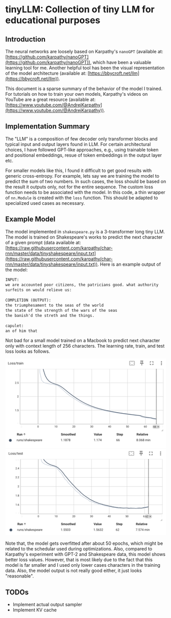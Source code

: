 # tinyLLM: Collection of tiny LLM for educational purposes

## Introduction
The neural networks are loosely based on Karpathy's `nanoGPT` (available at: [https://github.com/karpathy/nanoGPT](https://github.com/karpathy/nanoGPT)), which have been a valuable learning tool for me. Another helpful tool has been the visual representation of the model architecture (available at: [https://bbycroft.net/llm](https://bbycroft.net/llm)).

This document is a sparse summary of the behavior of the model I trained. For tutorials on how to train your own models, Karpathy's videos on YouTube are a great resource (available at: [https://www.youtube.com/@AndrejKarpathy](https://www.youtube.com/@AndrejKarpathy)).


## Implementation Summary
The "LLM" is a composition of few decoder only transformer blocks and typical input and output layers found in LLM. For certain architectural choices, I have followed GPT-like approaches, e.g., using trainable token and positional embeddings, resue of token embeddings in the output layer etc. 

For smaller models like this, I found it difficult to get good results with generic cross-entropy. For example, lets say we are training the model to predict the sum of two numbers. In such cases, the loss should be based on the result it outputs only, not for the entire sequence. The custom loss function needs to be associated with the model. In this code, a thin wrapper of `nn.Module` is created with the `loss` function. This should be adapted to specialized used cases as necessary. 

## Example Model
The model implemented in `shakespeare.py` is a 3-transformer long tiny LLM. The model is trained on Shakespeare's works to predict the next character of a given prompt (data available at: [https://raw.githubusercontent.com/karpathy/char-rnn/master/data/tinyshakespeare/input.txt](https://raw.githubusercontent.com/karpathy/char-rnn/master/data/tinyshakespeare/input.txt)). Here is an example output of the model:

``` 
INPUT: 
we are accounted poor citizens, the patricians good. what authority surfeits on would relieve us:

COMPLETION (OUTPUT): 
the triumphesament to the seas of the world
the state of the strength of the wars of the seas
the banish'd the streth and the things.

capulet:
an of him that
```

Not bad for a small model trained on a Macbook to predict next character only with context length of 256 characters. The learning rate, train, and test loss looks as follows. 

![Train loss](./imgs/train_loss.png)
![Test loss](./imgs/test_loss.png)

Note that, the model gets overfitted after about 50 epochs, which might be related to the schedular used during optimizations. Also, compared to Karpathy's experiment with GPT-2 and Shakespeare data, this model shows better loss values. However, that is most likely due to the fact that this model is far smaller and I used only lower cases characters in the training data. Also, the model output is not really good either, it just looks "reasonable". 

## TODOs
- Implement actual output sampler
- Implement KV cache 